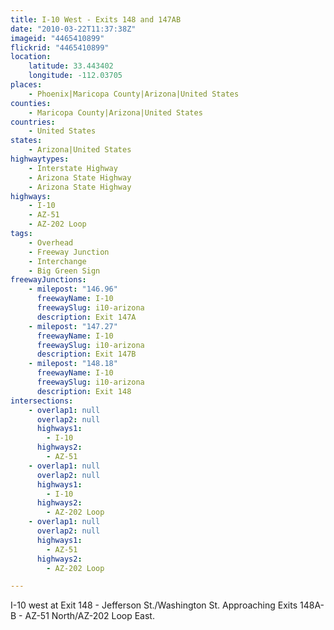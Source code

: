 ```yaml
---
title: I-10 West - Exits 148 and 147AB
date: "2010-03-22T11:37:38Z"
imageid: "4465410899"
flickrid: "4465410899"
location:
    latitude: 33.443402
    longitude: -112.03705
places:
    - Phoenix|Maricopa County|Arizona|United States
counties:
    - Maricopa County|Arizona|United States
countries:
    - United States
states:
    - Arizona|United States
highwaytypes:
    - Interstate Highway
    - Arizona State Highway
    - Arizona State Highway
highways:
    - I-10
    - AZ-51
    - AZ-202 Loop
tags:
    - Overhead
    - Freeway Junction
    - Interchange
    - Big Green Sign
freewayJunctions:
    - milepost: "146.96"
      freewayName: I-10
      freewaySlug: i10-arizona
      description: Exit 147A
    - milepost: "147.27"
      freewayName: I-10
      freewaySlug: i10-arizona
      description: Exit 147B
    - milepost: "148.18"
      freewayName: I-10
      freewaySlug: i10-arizona
      description: Exit 148
intersections:
    - overlap1: null
      overlap2: null
      highways1:
        - I-10
      highways2:
        - AZ-51
    - overlap1: null
      overlap2: null
      highways1:
        - I-10
      highways2:
        - AZ-202 Loop
    - overlap1: null
      overlap2: null
      highways1:
        - AZ-51
      highways2:
        - AZ-202 Loop

---
```

I-10 west at Exit 148 - Jefferson St./Washington St.  Approaching Exits 148A-B - AZ-51 North/AZ-202 Loop East.